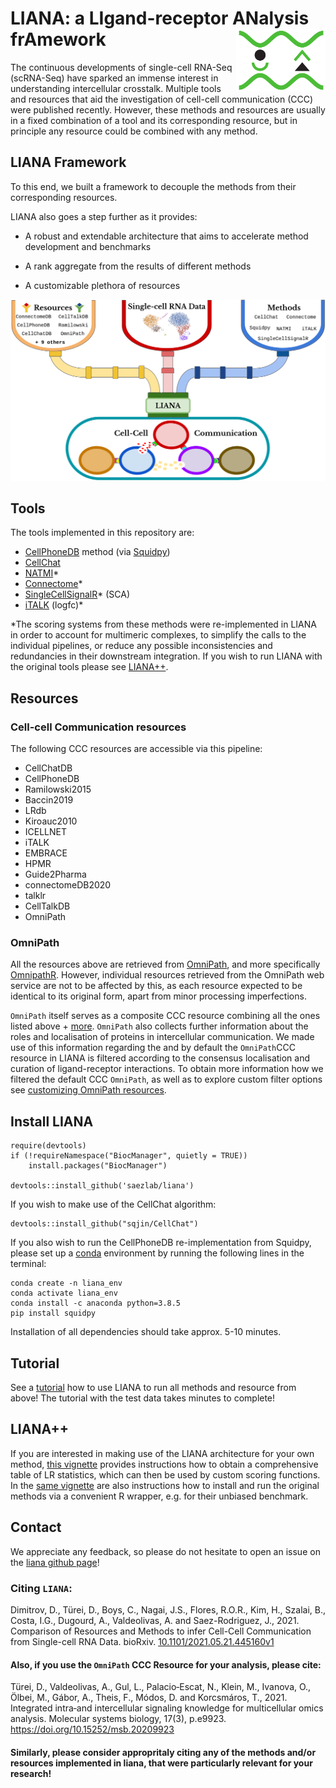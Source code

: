 # LIANA: a LIgand-receptor ANalysis frAmework <img src="liana_logo.png" align="right" height="100">

The continuous developments of single-cell RNA-Seq (scRNA-Seq) have sparked
an immense interest in understanding intercellular crosstalk. Multiple
tools and resources that aid the investigation of cell-cell communication (CCC)
were published recently.
However, these methods and resources are usually in a fixed combination of a
tool and its corresponding resource, but in principle any resource could be
combined with any method.  

  
## LIANA Framework
  
To this end, we built a framework to decouple the methods from their corresponding resources.
   
LIANA also goes a step further as it provides:

* A robust and extendable architecture that aims to accelerate method development and benchmarks

* A rank aggregate from the results of different methods

* A customizable plethora of resources
  
![landingpage](ligrec_pipe.png)
  
  
## Tools

The tools implemented in this repository are:

- [CellPhoneDB](https://github.com/Teichlab/cellphonedb) method (via [Squidpy](https://squidpy.readthedocs.io/en/latest/))
- [CellChat](https://github.com/sqjin/CellChat)
- [NATMI](https://github.com/forrest-lab/NATMI)*
- [Connectome](https://github.com/msraredon/Connectome)*
- [SingleCellSignalR](https://github.com/SCA-IRCM/SingleCellSignalR)* (SCA)
- [iTALK](https://github.com/Coolgenome/iTALK) (logfc)*
  
  
*The scoring systems from these methods were re-implemented in LIANA in order to account for multimeric complexes, to simplify the calls to the individual pipelines, or reduce any possible inconsistencies and redundancies in their downstream integration. If you wish to run LIANA with the original tools please see [LIANA++](https://saezlab.github.io/liana/articles/liana_devel.html).
  
  
## Resources

### Cell-cell Communication resources

The following CCC resources are accessible via this pipeline:

- CellChatDB
- CellPhoneDB
- Ramilowski2015
- Baccin2019
- LRdb
- Kiroauc2010
- ICELLNET
- iTALK
- EMBRACE
- HPMR
- Guide2Pharma
- connectomeDB2020
- talklr
- CellTalkDB
- OmniPath
  
  
### OmniPath
  
All the resources above are retrieved from [OmniPath](https://omnipathdb.org/),
and more specifically [OmnipathR](https://github.com/saezlab/OmnipathR).
However, individual resources retrieved from the OmniPath web service are not to be affected by this, as each resource expected to be identical to its original form, apart from minor processing imperfections.
  
`OmniPath` itself serves as a composite CCC resource combining all the ones listed
above + [more](https://doi.org/10.15252/msb.20209923). `OmniPath` also collects
further information about the roles and localisation of proteins in intercellular communication.
We made use of this information regarding the and by default the `OmniPath`CCC
resource in LIANA is filtered according to the consensus localisation and curation of
ligand-receptor interactions. To obtain more information how we filtered the default CCC `OmniPath`,
as well as to explore custom filter options see [customizing OmniPath resources](https://saezlab.github.io/liana/articles/liana_op_res.html).  
  
  
## Install LIANA  
```{r}
require(devtools)  
if (!requireNamespace("BiocManager", quietly = TRUE))
    install.packages("BiocManager")
    
devtools::install_github('saezlab/liana')
```

If you wish to make use of the CellChat algorithm:
```{r}
devtools::install_github("sqjin/CellChat")
```

If you also wish to run the CellPhoneDB re-implementation from Squidpy, please set up
a [conda](https://docs.conda.io/projects/conda/en/latest/user-guide/index.html)
environment by running the following lines in the terminal:
```{bash}
conda create -n liana_env
conda activate liana_env
conda install -c anaconda python=3.8.5
pip install squidpy
```

Installation of all dependencies should take approx. 5-10 minutes.
  
  
  
## Tutorial
See a [tutorial](https://saezlab.github.io/liana/articles/liana_tutorial.html) how to use LIANA to run all methods and resource from above!
The tutorial with the test data takes minutes to complete!
  
  
  
## LIANA++
If you are interested in making use of the LIANA architecture for your own method, [this vignette](https://saezlab.github.io/liana/articles/liana_devel.html) provides instructions how to obtain a comprehensive table of LR statistics, which can then be used by custom scoring functions.
In the [same vignette](https://saezlab.github.io/liana/articles/liana_devel.html) are also instructions how to install and run the original methods via a convenient R wrapper, e.g. for their unbiased benchmark.
  
  
  
## Contact
We appreciate any feedback, so please do not hesitate to open an issue on the [liana github page](https://github.com/saezlab/liana)!  
  
  
  
### Citing `LIANA`:
Dimitrov, D., Türei, D., Boys, C., Nagai, J.S., Flores, R.O.R., Kim, H., Szalai, B., Costa, I.G., Dugourd, A., Valdeolivas, A. and Saez-Rodriguez, J., 2021.  Comparison of Resources and Methods to infer Cell-Cell Communication from Single-cell RNA Data.
  bioRxiv. [10.1101/2021.05.21.445160v1](https://www.biorxiv.org/content/10.1101/2021.05.21.445160v1)

#### Also, if you use the `OmniPath` CCC Resource for your analysis, please cite:
Türei, D., Valdeolivas, A., Gul, L., Palacio‐Escat, N., Klein, M., Ivanova, O., Ölbei, M., Gábor, A., Theis, F., Módos, D. and Korcsmáros, T., 2021. Integrated intra‐and intercellular signaling knowledge for multicellular omics analysis. Molecular systems biology, 17(3), p.e9923.
https://doi.org/10.15252/msb.20209923
  
#### Similarly, please consider appropritaly citing any of the methods and/or resources implemented in liana, that were particularly relevant for your research!
